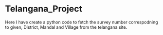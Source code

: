 # Telangana_Project
Here I have create a python code to fetch the survey number correspodning to given, District, Mandal and Village from the telangana site.

